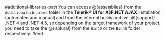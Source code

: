 #additional-libraries-path
You can access @{assemblies} from the `AdditionalLibraries` folder in the **Telerik® UI for ASP.NET AJAX** installation (automated and manual) and from the internal builds archive. @{support} .NET 4 and .NET 4.5, so depending on the target framework of your project, you need to take the @{isplural} from the `Bin40` or the `Bin45` folder respectively.
#end
